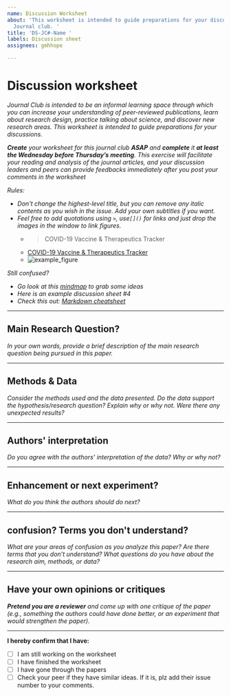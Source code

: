 ```yaml
---
name: Discussion Worksheet
about: 'This worksheet is intended to guide preparations for your discussions in the
  Journal club. '
title: 'DS-JC#-Name '
labels: Discussion sheet
assignees: gmhhope

---
```


# Discussion worksheet
*Journal Club is intended to be an informal learning space through which you can increase your understanding of peer-reviewed publications, learn about research design, practice talking about science, and discover new research areas. This worksheet is intended to guide preparations for your discussions.*

***Create** your worksheet for this journal club **ASAP** and **complete** it **at least the Wednesday before Thursday’s meeting**. This exercise will facilitate your reading and analysis of the journal articles, and your discussion leaders and peers can provide feedbacks immediately after you post your comments in the worksheet*

*Rules:*
- *Don't change the highest-level title, but you can remove any italic contents as you wish in the issue. Add your own subtitles if you want.*
- *Feel free to add quotations using `>`, use`[]()` for links and just drop the images in the window to link figures.*
  -  > COVID-19 Vaccine & Therapeutics Tracker
  - [COVID-19 Vaccine & Therapeutics Tracker](https://biorender.com/covid-vaccine-tracker)
  - ![example_figure](https://d33wubrfki0l68.cloudfront.net/a92d88aa076af6f1aa5caff85cc51e5bc8f10709/f63e5/img/covid/vaccine.png)


*Still confused?*
- *Go look at this [mindmap](https://gmhhope.github.io/fall-postbacc-journal-club-2022/mindmap/JC_1/Reflection-sheet-explained/index.html) to grab some ideas*
- *Here is an example discussion sheet #4*
- *Check this out: [Markdown cheatsheet](https://www.markdownguide.org/cheat-sheet/)*



----------------------
## Main Research Question?
*In your own words, provide a brief description of the main research question being pursued in this paper.*







----------------------
## Methods & Data
*Consider the methods used and the data presented. Do the data support the hypothesis/research question? Explain why or why not. Were there any unexpected results?*







----------------------
## Authors' interpretation
*Do you agree with the authors’ interpretation of the data? Why or why not?*




----------------------
## Enhancement or next experiment?
*What do you think the authors should do next?*






----------------------
## confusion? Terms you don't understand?
*What are your areas of confusion as you analyze this paper?  Are there terms that you don’t understand? What questions do you have about the research aim, methods, or data?*







----------------------
## Have your own opinions or critiques
***Pretend you are a reviewer** and come up with one critique of the paper (e.g., something the authors could have done better, or an experiment that would strengthen the paper).*



-----------------------
**I hereby confirm that I have:**
- [ ] I am still working on the worksheet
- [ ] I have finished the worksheet
- [ ] I have gone through the papers
- [ ] Check your peer if they have similar ideas. If it is, plz add their issue number to your comments.
